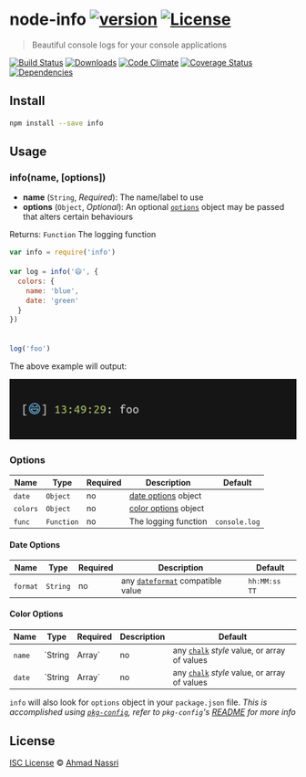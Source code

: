 # node-info [![version][npm-version]][npm-url] [![License][npm-license]][license-url]

> Beautiful console logs for your console applications

[![Build Status][travis-image]][travis-url]
[![Downloads][npm-downloads]][npm-url]
[![Code Climate][codeclimate-quality]][codeclimate-url]
[![Coverage Status][codeclimate-coverage]][codeclimate-url]
[![Dependencies][david-image]][david-url]

## Install

```sh
npm install --save info
```

## Usage

### info(name, [options])

- **name** (`String`, *Required*): The name/label to use
- **options** (`Object`, *Optional*): An optional [`options`](#options) object may be passed that alters certain behaviours

Returns: `Function` The logging function


```js
var info = require('info')

var log = info('😄', {
  colors: {
    name: 'blue',
    date: 'green'
  }
})


log('foo')
```

The above example will output:

![example](example.png)

### Options

| Name      | Type       | Required | Description                            | Default       |
| --------- | ---------- | -------- | -------------------------------------- | ------------- |
| `date`    | `Object`   | no       | [date options](#date-options) object   |               |
| `colors`  | `Object`   | no       | [color options](#color-options) object |               |
| `func`    | `Function` | no       | The logging function                   | `console.log` |

#### Date Options

| Name      | Type     | Required | Description                                                                   | Default       |
| --------- | -------- | --------- | ----------------------------------------------------------------------------- | ------------- |
| `format`  | `String` | no       | any [`dateformat`](https://www.npmjs.com/package/dateformat) compatible value | `hh:MM:ss TT` |

#### Color Options

| Name   | Type           | Required | Description                                                                                 | Default            |
| ------ | -------------- | -------- | ------------------------------------------------------------------------------------------- | ------------------ |
| `name` | `String|Array` | no       | any [`chalk`](https://www.npmjs.com/package/chalk#styles) *style* value, or array of values | `['blue', 'bold']` |
| `date` | `String|Array` | no       | any [`chalk`](https://www.npmjs.com/package/chalk#styles) *style* value, or array of values | `['green']`        |

`info` will also look for `options` object in your `package.json` file. *This is accomplished using [`pkg-config`](https://www.npmjs.com/package/pkg-config), refer to `pkg-config`'s [README](https://github.com/ahmadnassri/pkg-config/blob/master/README.md) for more info*

## License

[ISC License](LICENSE) &copy; [Ahmad Nassri](https://www.ahmadnassri.com/)

[license-url]: https://github.com/ahmadnassri/node-info/blob/master/LICENSE

[travis-url]: https://travis-ci.org/ahmadnassri/node-info
[travis-image]: https://img.shields.io/travis/ahmadnassri/node-info.svg?style=flat-square

[npm-url]: https://www.npmjs.com/package/info
[npm-license]: https://img.shields.io/npm/l/info.svg?style=flat-square
[npm-version]: https://img.shields.io/npm/v/info.svg?style=flat-square
[npm-downloads]: https://img.shields.io/npm/dm/info.svg?style=flat-square

[codeclimate-url]: https://codeclimate.com/github/ahmadnassri/node-info
[codeclimate-quality]: https://img.shields.io/codeclimate/github/ahmadnassri/node-info.svg?style=flat-square
[codeclimate-coverage]: https://img.shields.io/codeclimate/coverage/github/ahmadnassri/node-info.svg?style=flat-square

[david-url]: https://david-dm.org/ahmadnassri/node-info
[david-image]: https://img.shields.io/david/ahmadnassri/node-info.svg?style=flat-square
